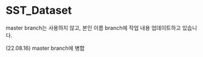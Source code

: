 # SST_Dataset
 
master branch는 사용하지 않고, 본인 이름 branch에 작업 내용 업데이트하고 있습니다.

(22.08.16) master branch에 병합
